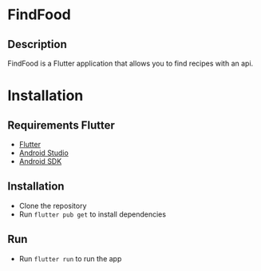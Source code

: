 # FindFood

## Description

FindFood is a Flutter application that allows you to find recipes with an api.

# Installation

## Requirements Flutter

- [Flutter](https://flutter.dev/docs/get-started/install)
- [Android Studio](https://developer.android.com/studio)
- [Android SDK](https://developer.android.com/studio#downloads)

## Installation

- Clone the repository
- Run `flutter pub get` to install dependencies
  
## Run

- Run `flutter run` to run the app

